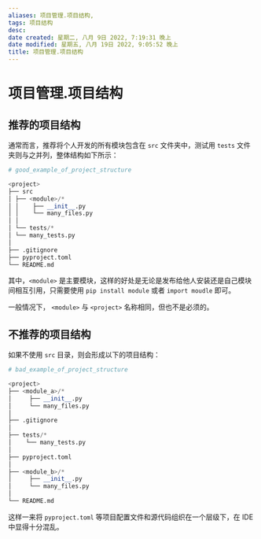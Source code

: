 ```yaml
---
aliases: 项目管理.项目结构,
tags: 项目结构
desc: 
date created: 星期二, 八月 9日 2022, 7:19:31 晚上
date modified: 星期五, 八月 19日 2022, 9:05:52 晚上
title: 项目管理.项目结构
---
```


# 项目管理.项目结构

## 推荐的项目结构

通常而言，推荐将个人开发的所有模块包含在 `src` 文件夹中，测试用 `tests` 文件夹则与之并列，整体结构如下所示：

```python
# good_example_of_project_structure

<project>
├── src
│ ├── <module>/*
│ │    ├── __init__.py
│ │    └── many_files.py
│ │
│ └── tests/*
│ └── many_tests.py
│
├── .gitignore
├── pyproject.toml
└── README.md
```

其中，`<module>` 是主要模块，这样的好处是无论是发布给他人安装还是自己模块间相互引用，只需要使用 `pip install module` 或者 `import moudle` 即可。

一般情况下， `<module>` 与 `<project>` 名称相同，但也不是必须的。

## 不推荐的项目结构

如果不使用 `src` 目录，则会形成以下的项目结构：

```python
# bad_example_of_project_structure

<project>
├── <module_a>/*
│     ├── __init__.py
│     └── many_files.py
│
├── .gitignore
│
├── tests/*
│    └── many_tests.py
│
├── pyproject.toml
│
├── <module_b>/*
│     ├── __init__.py
│     └── many_files.py
│
└── README.md
```

这样一来将 `pyproject.toml` 等项目配置文件和源代码组织在一个层级下，在 IDE 中显得十分混乱。
